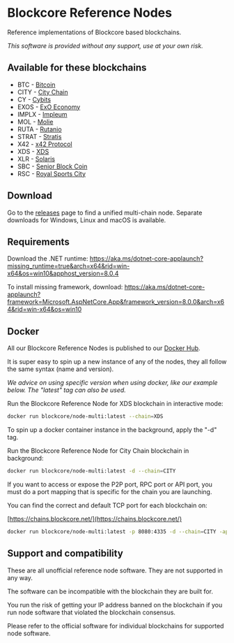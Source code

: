 # Blockcore Reference Nodes

Reference implementations of Blockcore based blockchains.

*This software is provided without any support, use at your own risk.*

## Available for these blockchains

- BTC - [Bitcoin](https://bitcoin.org/)
- CITY - [City Chain](https://www.city-chain.org)
- CY - [Cybits](https://www.cybits.org)
- EXOS - [ExO Economy](https://economy.openexo.com/)
- IMPLX - [Impleum](https://impleum.com/)
- MOL - [Molie](https://molie.chat/)
- RUTA - [Rutanio](https://www.rutanio.com/)
- STRAT - [Stratis](https://stratisplatform.com/)
- X42 - [x42 Protocol](https://www.x42.tech/)
- XDS - [XDS](https://github.com/sonofsatoshi2020/xds)
- XLR - [Solaris](https://www.solariscoin.com/)
- SBC - [Senior Block Coin](https://seniorblockchain.io/)
- RSC - [Royal Sports City](https://www.royalsportscity.com/)

## Download

Go to the [releases](releases) page to find a unified multi-chain node. Separate downloads for Windows, Linux and macOS is available.

## Requirements

Download the .NET runtime:
https://aka.ms/dotnet-core-applaunch?missing_runtime=true&arch=x64&rid=win-x64&os=win10&apphost_version=8.0.4

To install missing framework, download:
https://aka.ms/dotnet-core-applaunch?framework=Microsoft.AspNetCore.App&framework_version=8.0.0&arch=x64&rid=win-x64&os=win10

## Docker

All our Blockcore Reference Nodes is published to our [Docker Hub](https://hub.docker.com/orgs/blockcore/repositories).

It is super easy to spin up a new instance of any of the nodes, they all follow the same syntax (name and version).

*We advice on using specific version when using docker, like our example below. The "latest" tag can also be used.*

Run the Blockcore Reference Node for XDS blockchain in interactive mode:

```sh
docker run blockcore/node-multi:latest --chain=XDS
```

To spin up a docker container instance in the background, apply the "-d" tag.

Run the Blockcore Reference Node for City Chain blockchain in background:

```sh
docker run blockcore/node-multi:latest -d --chain=CITY
```

If you want to access or expose the P2P port, RPC port or API port, you must do a port mapping that is specific for the chain you are launching.

You can find the correct and default TCP port for each blockchain on:

[https://chains.blockcore.net/](https://chains.blockcore.net/)

```sh
docker run blockcore/node-multi:latest -p 8080:4335 -d --chain=CITY -apiuri=http://0.0.0.0:4335
```

## Support and compatibility

These are all unofficial reference node software. They are not supported in any way.

The software can be incompatible with the blockchain they are built for.

You run the risk of getting your IP address banned on the blockchain if you run 
node software that violated the blockchain consensus.

Please refer to the official software for individual blockchains for supported node software.
